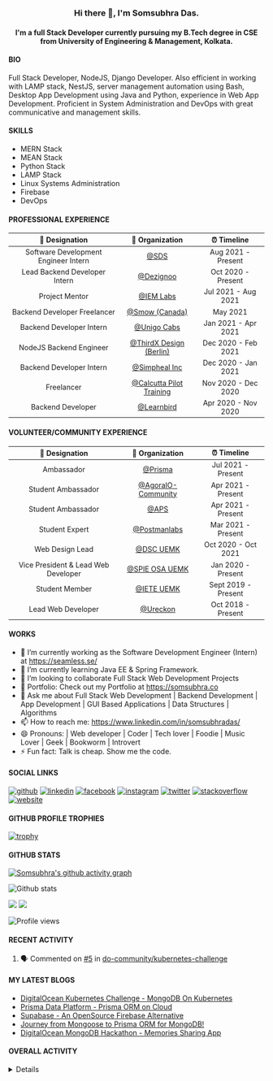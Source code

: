 <h3 align="center"> Hi there 👋, I'm Somsubhra Das. </h3>

<h4 align="center"> I'm a full Stack Developer currently pursuing my B.Tech degree in CSE from University of Engineering & Management, Kolkata.  </h4>

#### BIO

Full Stack Developer, NodeJS, Django Developer. Also efficient in working with LAMP stack, NestJS, server management automation using Bash, Desktop App Development using Java and Python, experience in Web App Development. Proficient in System Administration and DevOps with great communicative and management skills.

#### SKILLS

- MERN Stack
- MEAN Stack
- Python Stack
- LAMP Stack
- Linux Systems Administration
- Firebase
- DevOps

#### PROFESSIONAL EXPERIENCE

|            💼 Designation            |                          🏢 Organization                          |     ⏰ Timeline     |
| :----------------------------------: | :---------------------------------------------------------------: | :-----------------: |
| Software Development Engineer Intern |                   [@SDS](https://seamless.se/)                    | Aug 2021 - Present  |
|    Lead Backend Developer Intern     |                [@Dezignoo](https://dezignoo.com/)                 | Oct 2020 - Present  |
|            Project Mentor            | [@IEM Labs](https://github.com/IEMA-Research-Development-Pvt-Ltd) | Jul 2021 - Aug 2021 |
|     Backend Developer Freelancer     |                 [@Smow (Canada)](http://smow.ca/)                 |      May 2021       |
|       Backend Developer Intern       |         [@Unigo Cabs](https://github.com/UnigoCabs-Dev/)          | Jan 2021 - Apr 2021 |
|       NodeJS Backend Engineer        |         [@ThirdX Design (Berlin)](https://thirdx.design/)         | Dec 2020 - Feb 2021 |
|       Backend Developer Intern       |              [@Simpheal Inc](https://simpheal.com/)               | Dec 2020 - Jan 2021 |
|              Freelancer              |   [@Calcutta Pilot Training](http://calcuttapilottraining.com/)   | Nov 2020 - Dec 2020 |
|          Backend Developer           |              [@Learnbird](https://www.learnbird.in/)              | Apr 2020 - Nov 2020 |

#### VOLUNTEER/COMMUNITY EXPERIENCE

|           💼 Designation            |                      🏢 Organization                       |     ⏰ Timeline     |
| :---------------------------------: | :--------------------------------------------------------: | :-----------------: |
|             Ambassador              |            [@Prisma](https://github.com/prisma)            | Jul 2021 - Present  |
|         Student Ambassador          | [@AgoraIO-Community](https://github.com/AgoraIO-Community) | Apr 2021 - Present  |
|         Student Ambassador          |                  [@APS](https://aps.org)                   | Apr 2021 - Present  |
|           Student Expert            |      [@Postmanlabs](https://github.com/postmanlabs/)       | Mar 2021 - Present  |
|           Web Design Lead           |              [@DSC UEMK](https://dscuemk.co/)              | Oct 2020 - Oct 2021 |
| Vice President & Lead Web Developer |         [@SPIE OSA UEMK](http://spieosauemk.team/)         | Jan 2020 - Present  |
|           Student Member            |                       [@IETE UEMK]()                       | Sept 2019 - Present |
|         Lead Web Developer          |              [@Ureckon](https://ureckon.org/)              | Oct 2018 - Present  |

#### WORKS

- 🔭 I’m currently working as the Software Development Engineer (Intern) at https://seamless.se/
- 🌱 I’m currently learning Java EE & Spring Framework.
- 👯 I’m looking to collaborate Full Stack Web Development Projects
- 💼 Portfolio: Check out my Portfolio at https://somsubhra.co
- 💬 Ask me about Full Stack Web Development | Backend Development | App Development | GUI Based Applications | Data Structures | Algorithms
- 📫 How to reach me: https://www.linkedin.com/in/somsubhradas/
- 😄 Pronouns: | Web developer | Coder | Tech lover | Foodie | Music Lover | Geek | Bookworm | Introvert
- ⚡ Fun fact: Talk is cheap. Show me the code.

#### SOCIAL LINKS

<p align="center">

[<img src='https://cdn.jsdelivr.net/npm/simple-icons@3.0.1/icons/github.svg' alt='github' height='40'>](https://github.com/Somsubhra1) [<img src='https://cdn.jsdelivr.net/npm/simple-icons@3.0.1/icons/linkedin.svg' alt='linkedin' height='40'>](https://www.linkedin.com/in/somsubhradas/) [<img src='https://cdn.jsdelivr.net/npm/simple-icons@3.0.1/icons/facebook.svg' alt='facebook' height='40'>](https://www.facebook.com/S0msubhradas) [<img src='https://cdn.jsdelivr.net/npm/simple-icons@3.0.1/icons/instagram.svg' alt='instagram' height='40'>](https://www.instagram.com/somsubhra__das/) [<img src='https://cdn.jsdelivr.net/npm/simple-icons@3.0.1/icons/twitter.svg' alt='twitter' height='40'>](https://twitter.com/Somsubhra1CP) [<img src='https://cdn.jsdelivr.net/npm/simple-icons@3.0.1/icons/stackoverflow.svg' alt='stackoverflow' height='40'>](https://stackoverflow.com/users/10871274/somsubhra-das) [<img src='https://cdn.jsdelivr.net/npm/simple-icons@3.0.1/icons/icloud.svg' alt='website' height='40'>](https://somsubhra.co/)

</p>

#### GITHUB PROFILE TROPHIES

[![trophy](https://github-profile-trophy.vercel.app/?username=Somsubhra1&theme=flat)](https://github.com/ryo-ma/github-profile-trophy)

#### GITHUB STATS

[![Somsubhra's github activity graph](https://activity-graph.herokuapp.com/graph?username=somsubhra1&theme=react-dark)](https://github.com/somsubhra1)

<p align="center">

![Github stats](https://github-readme-stats.vercel.app/api?username=Somsubhra1&show_icons=true)<br>

<img src="https://github-readme-streak-stats.herokuapp.com/?user=Somsubhra1&theme=light" />

<img src="https://github-readme-stats.vercel.app/api/top-langs/?username=Somsubhra1&layout=compact&theme=light" />

![Profile views](https://gpvc.arturio.dev/Somsubhra1)

</p>

#### RECENT ACTIVITY

<!--START_SECTION:activity-->

1. 🗣 Commented on [#5](https://github.com/do-community/kubernetes-challenge/issues/5) in [do-community/kubernetes-challenge](https://github.com/do-community/kubernetes-challenge)
<!--END_SECTION:activity-->

#### MY LATEST BLOGS

<!-- BLOG-POST-LIST:START -->

- [DigitalOcean Kubernetes Challenge - MongoDB On Kubernetes](https://dev.to/somsubhra1/digitalocean-kubernetes-challenge-mongodb-on-kubernetes-367k)
- [Prisma Data Platform - Prisma ORM on Cloud](https://dev.to/somsubhra1/prisma-data-platform-prisma-orm-on-cloud-2854)
- [Supabase - An OpenSource Firebase Alternative](https://dev.to/somsubhra1/supabase-an-opensource-firebase-alternative-51h4)
- [Journey from Mongoose to Prisma ORM for MongoDB!](https://dev.to/somsubhra1/journey-from-mongoose-to-prisma-orm-for-mongodb-3j21)
- [DigitalOcean MongoDB Hackathon - Memories Sharing App](https://dev.to/somsubhra1/digitalocean-mongodb-hackathon-memories-sharing-app-2kne)
<!-- BLOG-POST-LIST:END -->

#### OVERALL ACTIVITY

<details>
<!--START_SECTION:waka-->
![Code Time](http://img.shields.io/badge/Code%20Time-267%20hrs%2057%20mins-blue)

**🐱 My GitHub Data**

> 🏆 150 Contributions in the Year 2022
>
> 📦 207.7 kB Used in GitHub's Storage
>
> 🚫 Not Opted to Hire
>
> 📜 156 Public Repositories
>
> 🔑 12 Private Repositories
>
> **I'm an Early 🐤**

```text
🌞 Morning    167 commits    ██░░░░░░░░░░░░░░░░░░░░░░░   11.13%
🌆 Daytime    593 commits    ██████████░░░░░░░░░░░░░░░   39.51%
🌃 Evening    550 commits    █████████░░░░░░░░░░░░░░░░   36.64%
🌙 Night      191 commits    ███░░░░░░░░░░░░░░░░░░░░░░   12.72%

```

📅 **I'm Most Productive on Saturday**

```text
Monday       149 commits    ██░░░░░░░░░░░░░░░░░░░░░░░   9.93%
Tuesday      196 commits    ███░░░░░░░░░░░░░░░░░░░░░░   13.06%
Wednesday    157 commits    ██░░░░░░░░░░░░░░░░░░░░░░░   10.46%
Thursday     204 commits    ███░░░░░░░░░░░░░░░░░░░░░░   13.59%
Friday       222 commits    ███░░░░░░░░░░░░░░░░░░░░░░   14.79%
Saturday     296 commits    █████░░░░░░░░░░░░░░░░░░░░   19.72%
Sunday       277 commits    ████░░░░░░░░░░░░░░░░░░░░░   18.45%

```

📊 **This Week I Spent My Time On**

```text
💬 Programming Languages:
JavaScript               52 mins             ██████████████████████░░░   88.69%
Bash                     4 mins              ██░░░░░░░░░░░░░░░░░░░░░░░   7.56%
JSON                     2 mins              █░░░░░░░░░░░░░░░░░░░░░░░░   3.76%

🔥 Editors:
VS Code                  58 mins             █████████████████████████   100.0%

```

**I Mostly Code in JavaScript**

```text
JavaScript               43 repos            ███████████░░░░░░░░░░░░░░   44.79%
HTML                     12 repos            ███░░░░░░░░░░░░░░░░░░░░░░   12.5%
Python                   11 repos            ██░░░░░░░░░░░░░░░░░░░░░░░   11.46%
CSS                      10 repos            ██░░░░░░░░░░░░░░░░░░░░░░░   10.42%
TypeScript               8 repos             ██░░░░░░░░░░░░░░░░░░░░░░░   8.33%

```

**Timeline**

![Chart not found](https://raw.githubusercontent.com/Somsubhra1/Somsubhra1/master/charts/bar_graph.png)

Last Updated on 07/02/2022 06:28:40 UTC

<!--END_SECTION:waka-->
</details>
